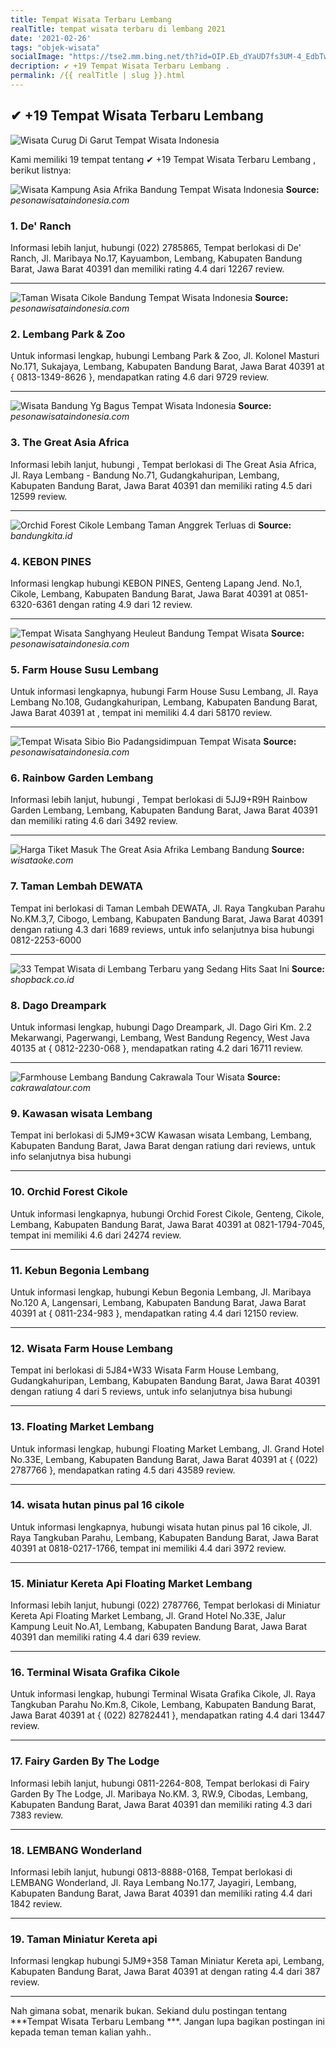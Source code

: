 ```yaml
---
title: Tempat Wisata Terbaru Lembang 
realTitle: tempat wisata terbaru di lembang 2021
date: '2021-02-26'
tags: "objek-wisata"
socialImage: "https://tse2.mm.bing.net/th?id=OIP.Eb_dYaUD7fs3UM-4_EdbTwHaID&amp;pid=15.1"
decription: ✔ +19 Tempat Wisata Terbaru Lembang .
permalink: /{{ realTitle | slug }}.html
---
```


## ✔ +19 Tempat Wisata Terbaru Lembang 

![Wisata Curug Di Garut  Tempat Wisata Indonesia](https://media.travelingyuk.com/wp-content/uploads/2016/03/p-curug-luhur.jpg)



Kami memiliki 19 tempat tentang ✔ +19 Tempat Wisata Terbaru Lembang , berikut listnya:



![Wisata Kampung Asia Afrika Bandung  Tempat Wisata Indonesia](https://tse4.mm.bing.net/th?id=OIP.I83jxWKZKzkXMJlVdY_mSgHaEK&amp;pid=15.1)
**Source:** _pesonawisataindonesia.com_


### 1. De&#039; Ranch



Informasi lebih lanjut, hubungi (022) 2785865, Tempat berlokasi di De&#039; Ranch, Jl. Maribaya No.17, Kayuambon, Lembang, Kabupaten Bandung Barat, Jawa Barat 40391 dan memiliki rating 4.4 dari 12267 review.

---


![Taman Wisata Cikole Bandung  Tempat Wisata Indonesia](https://tse4.mm.bing.net/th?id=OIP.Lkioru5YHPah3fXO277M7gHaFj&amp;pid=15.1)
**Source:** _pesonawisataindonesia.com_


### 2. Lembang Park &amp; Zoo



Untuk informasi lengkap, hubungi Lembang Park &amp; Zoo, Jl. Kolonel Masturi No.171, Sukajaya, Lembang, Kabupaten Bandung Barat, Jawa Barat 40391 at { 0813-1349-8626 }, mendapatkan rating 4.6 dari 9729 review.

---


![Wisata Bandung Yg Bagus  Tempat Wisata Indonesia](https://tse2.mm.bing.net/th?id=OIP.0WPRCZhVbm_NP6df3wEdhgHaEK&amp;pid=15.1)
**Source:** _pesonawisataindonesia.com_


### 3. The Great Asia Africa



Informasi lebih lanjut, hubungi , Tempat berlokasi di The Great Asia Africa, Jl. Raya Lembang - Bandung No.71, Gudangkahuripan, Lembang, Kabupaten Bandung Barat, Jawa Barat 40391 dan memiliki rating 4.5 dari 12599 review.

---


![Orchid Forest Cikole Lembang Taman Anggrek Terluas di ](https://tse1.mm.bing.net/th?id=OIP.csqr9BNItLsdPoHiJKRkTwHaFj&amp;pid=15.1)
**Source:** _bandungkita.id_


### 4. KEBON PINES



Informasi lengkap hubungi KEBON PINES, Genteng Lapang Jend. No.1, Cikole, Lembang, Kabupaten Bandung Barat, Jawa Barat 40391 at 0851-6320-6361 dengan rating 4.9 dari 12 review.

---


![Tempat Wisata Sanghyang Heuleut Bandung  Tempat Wisata ](https://tse1.mm.bing.net/th?id=OIP.aAEjNOTUfJ5bixZpK4dssAHaHS&amp;pid=15.1)
**Source:** _pesonawisataindonesia.com_


### 5. Farm House Susu Lembang



Untuk informasi lengkapnya, hubungi Farm House Susu Lembang, Jl. Raya Lembang No.108, Gudangkahuripan, Lembang, Kabupaten Bandung Barat, Jawa Barat 40391 at , tempat ini memiliki 4.4 dari 58170 review.

---


![Tempat Wisata Sibio Bio Padangsidimpuan  Tempat Wisata ](https://tse4.mm.bing.net/th?id=OIP.p3UTSUgtCm2Yba8weH4-xQHaEK&amp;pid=15.1)
**Source:** _pesonawisataindonesia.com_


### 6. Rainbow Garden Lembang



Informasi lebih lanjut, hubungi , Tempat berlokasi di 5JJ9+R9H Rainbow Garden Lembang, Lembang, Kabupaten Bandung Barat, Jawa Barat 40391 dan memiliki rating 4.6 dari 3492 review.

---


![Harga Tiket Masuk The Great Asia Afrika Lembang Bandung ](https://tse2.mm.bing.net/th?id=OIP.DPaSARy6jn5EtLPMjNMgLwHaJQ&amp;pid=15.1)
**Source:** _wisataoke.com_


### 7. Taman Lembah DEWATA



Tempat ini berlokasi di Taman Lembah DEWATA, Jl. Raya Tangkuban Parahu No.KM.3,7, Cibogo, Lembang, Kabupaten Bandung Barat, Jawa Barat 40391 dengan ratiung 4.3 dari 1689 reviews, untuk info selanjutnya bisa hubungi 0812-2253-6000

---


![33 Tempat Wisata di Lembang Terbaru yang Sedang Hits Saat Ini](https://tse1.mm.bing.net/th?id=OIP.Rq-kLDIzMO18Tc0iDes92QHaE0&amp;pid=15.1)
**Source:** _shopback.co.id_


### 8. Dago Dreampark



Untuk informasi lengkap, hubungi Dago Dreampark, Jl. Dago Giri Km. 2.2 Mekarwangi, Pagerwangi, Lembang, West Bandung Regency, West Java 40135 at { 0812-2230-068 }, mendapatkan rating 4.2 dari 16711 review.

---


![Farmhouse Lembang Bandung  Cakrawala Tour Wisata](https://tse2.mm.bing.net/th?id=OIP.AYbnFSHWQP5g7ZT-Qq9SMgHaE3&amp;pid=15.1)
**Source:** _cakrawalatour.com_


### 9. Kawasan wisata Lembang



Tempat ini berlokasi di 5JM9+3CW Kawasan wisata Lembang, Lembang, Kabupaten Bandung Barat, Jawa Barat dengan ratiung  dari  reviews, untuk info selanjutnya bisa hubungi 

---


### 10. Orchid Forest Cikole



Untuk informasi lengkapnya, hubungi Orchid Forest Cikole, Genteng, Cikole, Lembang, Kabupaten Bandung Barat, Jawa Barat 40391 at 0821-1794-7045, tempat ini memiliki 4.6 dari 24274 review.

---


### 11. Kebun Begonia Lembang



Untuk informasi lengkap, hubungi Kebun Begonia Lembang, Jl. Maribaya No.120 A, Langensari, Lembang, Kabupaten Bandung Barat, Jawa Barat 40391 at { 0811-234-983 }, mendapatkan rating 4.4 dari 12150 review.

---


### 12. Wisata Farm House Lembang



Tempat ini berlokasi di 5J84+W33 Wisata Farm House Lembang, Gudangkahuripan, Lembang, Kabupaten Bandung Barat, Jawa Barat 40391 dengan ratiung 4 dari 5 reviews, untuk info selanjutnya bisa hubungi 

---


### 13. Floating Market Lembang



Untuk informasi lengkap, hubungi Floating Market Lembang, Jl. Grand Hotel No.33E, Lembang, Kabupaten Bandung Barat, Jawa Barat 40391 at { (022) 2787766 }, mendapatkan rating 4.5 dari 43589 review.

---


### 14. wisata hutan pinus pal 16 cikole



Untuk informasi lengkapnya, hubungi wisata hutan pinus pal 16 cikole, Jl. Raya Tangkuban Parahu, Lembang, Kabupaten Bandung Barat, Jawa Barat 40391 at 0818-0217-1766, tempat ini memiliki 4.4 dari 3972 review.

---


### 15. Miniatur Kereta Api Floating Market Lembang



Informasi lebih lanjut, hubungi (022) 2787766, Tempat berlokasi di Miniatur Kereta Api Floating Market Lembang, Jl. Grand Hotel No.33E, Jalur Kampung Leuit No.A1, Lembang, Kabupaten Bandung Barat, Jawa Barat 40391 dan memiliki rating 4.4 dari 639 review.

---


### 16. Terminal Wisata Grafika Cikole



Untuk informasi lengkap, hubungi Terminal Wisata Grafika Cikole, Jl. Raya Tangkuban Parahu No.Km.8, Cikole, Lembang, Kabupaten Bandung Barat, Jawa Barat 40391 at { (022) 82782441 }, mendapatkan rating 4.4 dari 13447 review.

---


### 17. Fairy Garden By The Lodge



Informasi lebih lanjut, hubungi 0811-2264-808, Tempat berlokasi di Fairy Garden By The Lodge, Jl. Maribaya No.KM. 3, RW.9, Cibodas, Lembang, Kabupaten Bandung Barat, Jawa Barat 40391 dan memiliki rating 4.3 dari 7383 review.

---


### 18. LEMBANG Wonderland



Informasi lebih lanjut, hubungi 0813-8888-0168, Tempat berlokasi di LEMBANG Wonderland, Jl. Raya Lembang No.177, Jayagiri, Lembang, Kabupaten Bandung Barat, Jawa Barat 40391 dan memiliki rating 4.4 dari 1842 review.

---


### 19. Taman Miniatur Kereta api



Informasi lengkap hubungi 5JM9+358 Taman Miniatur Kereta api, Lembang, Kabupaten Bandung Barat, Jawa Barat 40391 at  dengan rating 4.4 dari 387 review.

---









Nah gimana sobat, menarik bukan. Sekiand dulu postingan tentang ***Tempat Wisata Terbaru Lembang ***. Jangan lupa bagikan postingan ini kepada teman teman kalian yahh..
